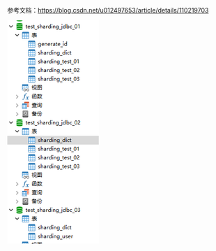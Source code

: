 参考文档：https://blog.csdn.net/u012497653/article/details/110219703

![Image text](https://github.com/1054694244/Sharding_JDBC/blob/master/database.png)
